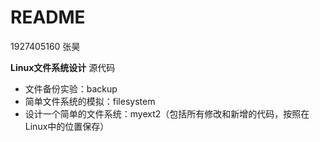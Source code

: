 # README

1927405160 张昊

**Linux文件系统设计** 源代码

- 文件备份实验：backup
- 简单文件系统的模拟：filesystem
- 设计一个简单的文件系统：myext2（包括所有修改和新增的代码，按照在Linux中的位置保存）



